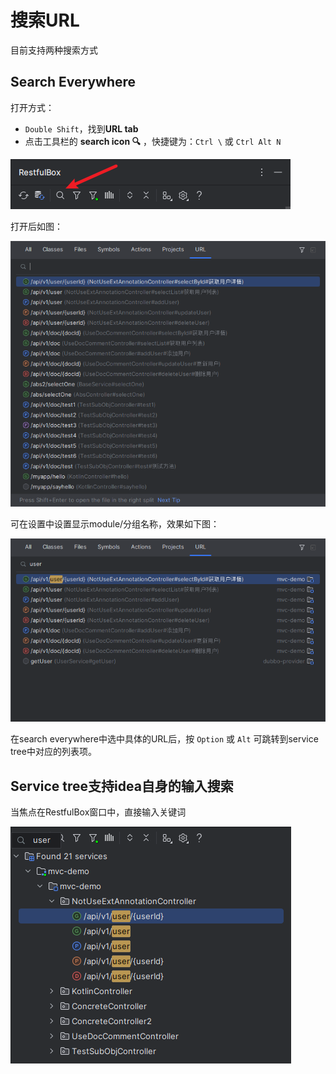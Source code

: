 # 搜索URL

目前支持两种搜索方式

## Search Everywhere
打开方式：

- `Double Shift`，找到**URL tab**
- 点击工具栏的 **search icon 🔍** ，快捷键为：`Ctrl \` 或 `Ctrl Alt N`

![](vx_images/428773619241804.png)

打开后如图：

![](vx_images/99883919259684.png)

可在设置中设置显示module/分组名称，效果如下图：

![](vx_images/302504119254790.png)

在search everywhere中选中具体的URL后，按 `Option` 或 `Alt` 可跳转到service tree中对应的列表项。

## Service tree支持idea自身的输入搜索

当焦点在RestfulBox窗口中，直接输入关键词

![](vx_images/320624219236031.png)
